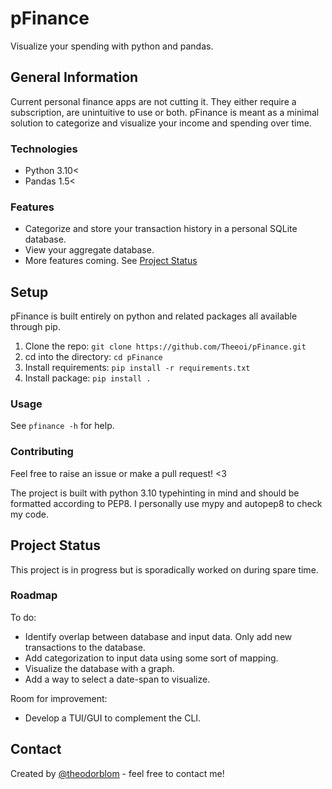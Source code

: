 # pFinance

Visualize your spending with python and pandas.

## General Information

Current personal finance apps are not cutting it. They either require a
subscription, are unintuitive to use or both. pFinance is meant as a minimal
solution to categorize and visualize your income and spending over time.

### Technologies

* Python 3.10<
* Pandas 1.5<

### Features

* Categorize and store your transaction history in a personal SQLite database.
* View your aggregate database.
* More features coming. See [Project Status](#project-status)

## Setup

pFinance is built entirely on python and related packages all available through
pip.

1. Clone the repo: `git clone https://github.com/Theeoi/pFinance.git`
2. cd into the directory: `cd pFinance`
3. Install requirements: `pip install -r requirements.txt`
4. Install package: `pip install .`

### Usage

See `pfinance -h` for help.

### Contributing

Feel free to raise an issue or make a pull request! <3

The project is built with python 3.10 typehinting in mind and should be
formatted according to PEP8. I personally use mypy and autopep8 to check my
code.

## Project Status

This project is in progress but is sporadically worked on during spare time.

### Roadmap

To do:
- Identify overlap between database and input data. Only add new transactions
  to the database.
- Add categorization to input data using some sort of mapping.
- Visualize the database with a graph.
- Add a way to select a date-span to visualize.

Room for improvement:
- Develop a TUI/GUI to complement the CLI.

## Contact

Created by [@theodorblom](https://www.theodorblom.com) - feel free to contact
me!
